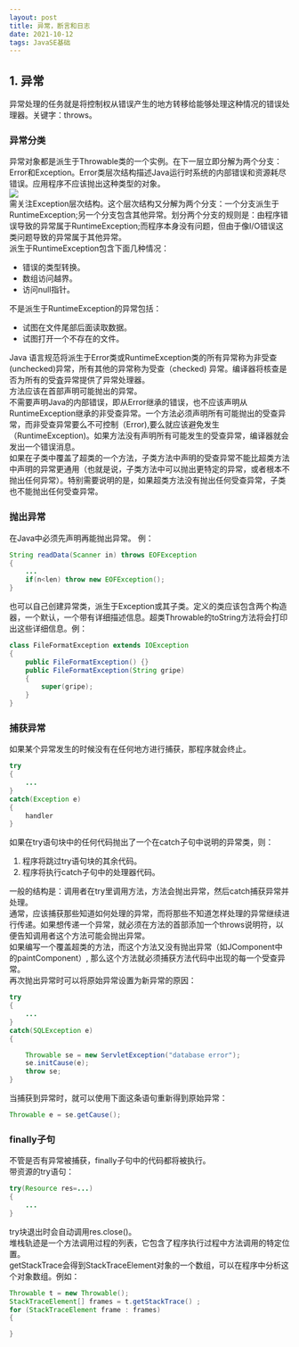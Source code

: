 ```yaml
---
layout: post
title: 异常，断言和日志
date: 2021-10-12
tags: JavaSE基础
---
```

## 1. 异常
异常处理的任务就是将控制权从错误产生的地方转移给能够处理这种情况的错误处理器。关键字：throws。 
### 异常分类 
异常对象都是派生于Throwable类的一个实例。在下一层立即分解为两个分支：Error和Exception。Error类层次结构描述Java运行时系统的内部错误和资源耗尽错误。应用程序不应该抛出这种类型的对象。  
![](/images/3.PNG)  
需关注Exception层次结构。这个层次结构又分解为两个分支：一个分支派生于RuntimeException;另一个分支包含其他异常。划分两个分支的规则是：由程序错误导致的异常属于RuntimeException;而程序本身没有问题，但由于像I/O错误这类问题导致的异常属于其他异常。  
派生于RuntimeException包含下面几种情况：
- 错误的类型转换。
- 数组访问越界。
- 访问null指针。

不是派生于RuntimeException的异常包括：
- 试图在文件尾部后面读取数据。
- 试图打开一个不存在的文件。

Java 语言规范将派生于Error类或RuntimeException类的所有异常称为非受查(unchecked)异常，所有其他的异常称为受查（checked) 异常。编译器将核查是否为所有的受査异常提供了异常处理器。  
方法应该在首部声明可能抛出的异常。  
不需要声明Java的内部错误，即从Error继承的错误，也不应该声明从RuntimeException继承的非受查异常。一个方法必须声明所有可能抛出的受查异常，而非受查异常要么不可控制（Error),要么就应该避免发生（RuntimeException)。如果方法没有声明所有可能发生的受查异常，编译器就会发出一个错误消息。  
如果在子类中覆盖了超类的一个方法，子类方法中声明的受查异常不能比超类方法中声明的异常更通用（也就是说，子类方法中可以抛出更特定的异常，或者根本不抛出任何异常）。特别需要说明的是，如果超类方法没有抛出任何受查异常，子类也不能抛出任何受查异常。  
### 抛出异常
在Java中必须先声明再能抛出异常。
例：

```java
String readData(Scanner in) throws EOFException
{
    ...
    if(n<len) throw new EOFException();
}
```

也可以自己创建异常类，派生于Exception或其子类。定义的类应该包含两个构造器，一个默认，一个带有详细描述信息。超类Throwable的toString方法将会打印出这些详细信息。例：

```java
class FileFormatException extends IOException
{
    public FileFormatException() {}
    public FileFormatException(String gripe)
    {
        super(gripe);
    }
}
```

### 捕获异常
如果某个异常发生的时候没有在任何地方进行捕获，那程序就会终止。  

```java
try
{
    ...
}
catch(Exception e)
{
    handler
}
```

如果在try语句块中的任何代码抛出了一个在catch子句中说明的异常类，则：
1. 程序将跳过try语句块的其余代码。
2. 程序将执行catch子句中的处理器代码。

一般的结构是：调用者在try里调用方法，方法会抛出异常，然后catch捕获异常并处理。    
通常，应该捕获那些知道如何处理的异常，而将那些不知道怎样处理的异常继续进行传递。如果想传递一个异常，就必须在方法的首部添加一个throws说明符，以便告知调用者这个方法可能会抛出异常。  
如果编写一个覆盖超类的方法，而这个方法又没有抛出异常（如JComponent中的paintComponent）, 那么这个方法就必须捕获方法代码中出现的每一个受查异常。  
再次抛出异常时可以将原始异常设置为新异常的原因：

```java
try
{
    ...
}
catch(SQLException e)
{

    Throwable se = new ServletException("database error");
    se.initCause(e);
    throw se;
}
```

当捕获到异常时，就可以使用下面这条语句重新得到原始异常：

```java
Throwable e = se.getCause();
```

### finally子句
不管是否有异常被捕获，finally子句中的代码都将被执行。  
带资源的try语句：

```java
try(Resource res=...)
{
    ...
}
```

try块退出时会自动调用res.close()。  
堆栈轨迹是一个方法调用过程的列表，它包含了程序执行过程中方法调用的特定位置。  
getStackTrace会得到StackTraceElement对象的一个数组，可以在程序中分析这个对象数组。例如：

```java
Throwable t = new Throwable();
StackTraceElement[] frames = t.getStackTrace() ;
for (StackTraceElement frame : frames)
{

}
```
